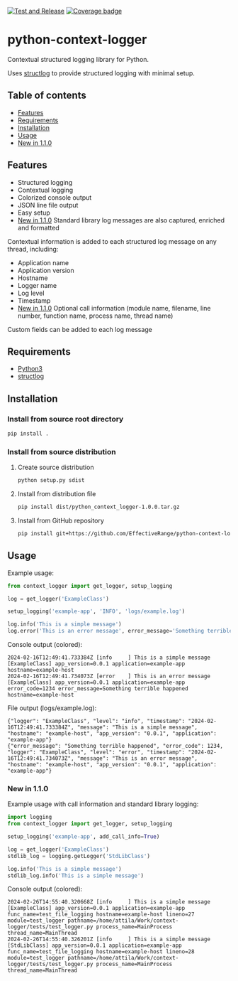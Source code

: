 
[![Test and Release](https://github.com/EffectiveRange/python-context-logger/actions/workflows/test_and_release.yml/badge.svg)](https://github.com/EffectiveRange/python-context-logger/actions/workflows/test_and_release.yml)
[![Coverage badge](https://img.shields.io/badge/dynamic/json?color=brightgreen&label=coverage&query=%24.message&url=https%3A%2F%2Fraw.githubusercontent.com%2EffectiveRange%2Fpython-context-logger%2Fpython-coverage-comment-action-data%2Fendpoint.json)](https://htmlpreview.github.io/?https://github.com/EffectiveRange/python-context-logger/blob/python-coverage-comment-action-data/htmlcov/index.html)

# python-context-logger
Contextual structured logging library for Python.

Uses [structlog](https://www.structlog.org/en/stable/) to provide structured logging with minimal setup.

## Table of contents
- [Features](#features)
- [Requirements](#requirements)
- [Installation](#installation)
- [Usage](#usage)
- [New in 1.1.0](#new-in-110)

## Features

- Structured logging
- Contextual logging
- Colorized console output
- JSON line file output
- Easy setup
- [New in 1.1.0](#new-in-110) Standard library log messages are also captured, enriched and formatted

Contextual information is added to each structured log message on any thread, including:
- Application name
- Application version
- Hostname
- Logger name
- Log level
- Timestamp
- [New in 1.1.0](#new-in-110) Optional call information (module name, filename, line number, function name, process name, thread name)

Custom fields can be added to each log message

## Requirements

- [Python3](https://www.python.org/downloads/)
- [structlog](https://www.structlog.org/en/stable/)

## Installation

### Install from source root directory

```bash
pip install .
```

### Install from source distribution

1. Create source distribution
    ```bash
    python setup.py sdist
    ```

2. Install from distribution file
    ```bash
    pip install dist/python_context_logger-1.0.0.tar.gz
    ```
   
3. Install from GitHub repository
    ```bash
    pip install git+https://github.com/EffectiveRange/python-context-logger.git@latest
    ```

## Usage
Example usage:
```python
from context_logger import get_logger, setup_logging

log = get_logger('ExampleClass')

setup_logging('example-app', 'INFO', 'logs/example.log')

log.info('This is a simple message')
log.error('This is an error message', error_message='Something terrible happened', error_code=1234)
```
Console output (colored):
```
2024-02-16T12:49:41.733384Z [info     ] This is a simple message       [ExampleClass] app_version=0.0.1 application=example-app hostname=example-host
2024-02-16T12:49:41.734073Z [error    ] This is an error message       [ExampleClass] app_version=0.0.1 application=example-app error_code=1234 error_message=Something terrible happened hostname=example-host
```
File output (logs/example.log):
```
{"logger": "ExampleClass", "level": "info", "timestamp": "2024-02-16T12:49:41.733384Z", "message": "This is a simple message", "hostname": "example-host", "app_version": "0.0.1", "application": "example-app"}
{"error_message": "Something terrible happened", "error_code": 1234, "logger": "ExampleClass", "level": "error", "timestamp": "2024-02-16T12:49:41.734073Z", "message": "This is an error message", "hostname": "example-host", "app_version": "0.0.1", "application": "example-app"}
```
### New in 1.1.0
Example usage with call information and standard library logging:
```python
import logging
from context_logger import get_logger, setup_logging

setup_logging('example-app', add_call_info=True)

log = get_logger('ExampleClass')
stdlib_log = logging.getLogger('StdLibClass')

log.info('This is a simple message')
stdlib_log.info('This is a simple message')
```
Console output (colored):
```
2024-02-26T14:55:40.320668Z [info     ] This is a simple message       [ExampleClass] app_version=0.0.1 application=example-app func_name=test_file_logging hostname=example-host lineno=27 module=test_logger pathname=/home/attila/Work/context-logger/tests/test_logger.py process_name=MainProcess thread_name=MainThread
2024-02-26T14:55:40.326201Z [info     ] This is a simple message       [StdLibClass] app_version=0.0.1 application=example-app func_name=test_file_logging hostname=example-host lineno=28 module=test_logger pathname=/home/attila/Work/context-logger/tests/test_logger.py process_name=MainProcess thread_name=MainThread
```

